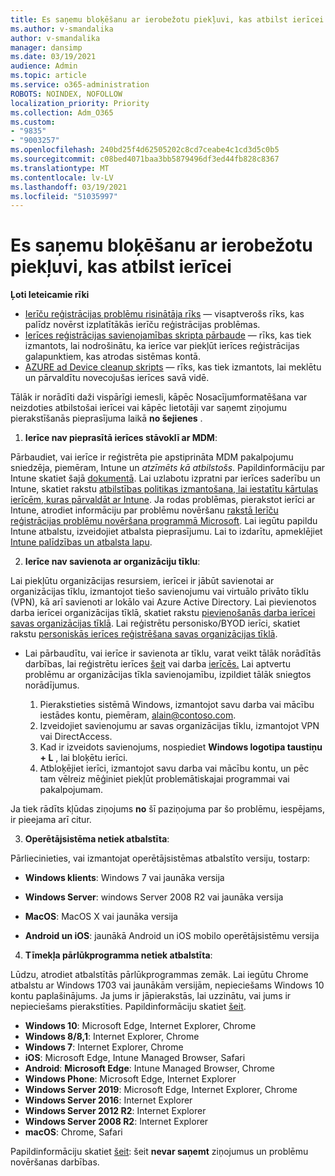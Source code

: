 ```yaml
---
title: Es saņemu bloķēšanu ar ierobežotu piekļuvi, kas atbilst ierīcei
ms.author: v-smandalika
author: v-smandalika
manager: dansimp
ms.date: 03/19/2021
audience: Admin
ms.topic: article
ms.service: o365-administration
ROBOTS: NOINDEX, NOFOLLOW
localization_priority: Priority
ms.collection: Adm_O365
ms.custom:
- "9835"
- "9003257"
ms.openlocfilehash: 240bd25f4d62505202c8cd7ceabe4c1cd3d5c0b5
ms.sourcegitcommit: c08bed4071baa3bb5879496df3ed44fb828c8367
ms.translationtype: MT
ms.contentlocale: lv-LV
ms.lasthandoff: 03/19/2021
ms.locfileid: "51035997"
---
```

# <a name="im-getting-blocked-by-conditional-access-with-compliant-device"></a>Es saņemu bloķēšanu ar ierobežotu piekļuvi, kas atbilst ierīcei

**Ļoti Ieteicamie rīki**

- [Ierīču reģistrācijas problēmu risinātāja rīks](https://docs.microsoft.com/samples/azure-samples/dsregtool/dsregtool/) — visaptverošs rīks, kas palīdz novērst izplatītākās ierīču reģistrācijas problēmas.
- [Ierīces reģistrācijas savienojamības skripta pārbaude](https://docs.microsoft.com/samples/azure-samples/testdeviceregconnectivity/testdeviceregconnectivity/) — rīks, kas tiek izmantots, lai nodrošinātu, ka ierīce var piekļūt ierīces reģistrācijas galapunktiem, kas atrodas sistēmas kontā.
- [AZURE ad Device cleanup skripts](https://github.com/mzmaili/AzureADDeviceCleanup) — rīks, kas tiek izmantots, lai meklētu un pārvaldītu novecojušas ierīces savā vidē.

Tālāk ir norādīti daži vispārīgi iemesli, kāpēc Nosacījumformatēšana var neizdoties atbilstošai ierīcei vai kāpēc lietotāji var saņemt ziņojumu pierakstīšanās pieprasījuma laikā **no šejienes** .

1. **Ierīce nav pieprasītā ierīces stāvoklī ar MDM**:

Pārbaudiet, vai ierīce ir reģistrēta pie apstiprināta MDM pakalpojumu sniedzēja, piemēram, Intune un *atzīmēts kā atbilstošs*. Papildinformāciju par Intune skatiet šajā [dokumentā](https://docs.microsoft.com/mem/intune/enrollment/device-enrollment). Lai uzlabotu izpratni par ierīces saderību un Intune, skatiet rakstu [atbilstības politikas izmantošana, lai iestatītu kārtulas ierīcēm, kuras pārvaldāt ar Intune](https://docs.microsoft.com/mem/intune/protect/device-compliance-get-started). Ja rodas problēmas, pierakstot ierīci ar Intune, atrodiet informāciju par problēmu novēršanu [rakstā Ierīču reģistrācijas problēmu novēršana programmā Microsoft](https://docs.microsoft.com/troubleshoot/mem/intune/troubleshoot-device-enrollment-in-intune). Lai iegūtu papildu Intune atbalstu, izveidojiet atbalsta pieprasījumu. Lai to izdarītu, apmeklējiet [Intune palīdzības un atbalsta lapu](https://endpoint.microsoft.com/#blade/Microsoft_Intune_DeviceSettings/SupportMenu/helpSupport).

2. **Ierīce nav savienota ar organizāciju tīklu**:

Lai piekļūtu organizācijas resursiem, ierīcei ir jābūt savienotai ar organizācijas tīklu, izmantojot tiešo savienojumu vai virtuālo privāto tīklu (VPN), kā arī savienoti ar lokālo vai Azure Active Directory. Lai pievienotos darba ierīcei organizācijas tīklā, skatiet rakstu [pievienošanās darba ierīcei savas organizācijas tīklā](https://docs.microsoft.com/azure/active-directory/user-help/user-help-join-device-on-network). Lai reģistrētu personisko/BYOD ierīci, skatiet rakstu [personiskās ierīces reģistrēšana savas organizācijas tīklā](https://docs.microsoft.com/azure/active-directory/user-help/user-help-register-device-on-network).

- Lai pārbaudītu, vai ierīce ir savienota ar tīklu, varat veikt tālāk norādītās darbības, lai reģistrētu ierīces [šeit](https://docs.microsoft.com/azure/active-directory/user-help/user-help-register-device-on-network#to-verify-that-youre-registered) vai darba [ierīcēs.](https://docs.microsoft.com/azure/active-directory/user-help/user-help-join-device-on-network#to-make-sure-youre-joined) Lai aptvertu problēmu ar organizācijas tīkla savienojamību, izpildiet tālāk sniegtos norādījumus.

    1. Pierakstieties sistēmā Windows, izmantojot savu darba vai mācību iestādes kontu, piemēram, alain@contoso.com.
    2. Izveidojiet savienojumu ar savas organizācijas tīklu, izmantojot VPN vai DirectAccess.
    3. Kad ir izveidots savienojums, nospiediet **Windows logotipa taustiņu + L** , lai bloķētu ierīci.
    4. Atbloķējiet ierīci, izmantojot savu darba vai mācību kontu, un pēc tam vēlreiz mēģiniet piekļūt problemātiskajai programmai vai pakalpojumam.

Ja tiek rādīts kļūdas ziņojums **no** šī paziņojuma par šo problēmu, iespējams, ir pieejama arī citur.

3. **Operētājsistēma netiek atbalstīta**:

Pārliecinieties, vai izmantojat operētājsistēmas atbalstīto versiju, tostarp:

- **Windows klients**: Windows 7 vai jaunāka versija

- **Windows Server**: windows Server 2008 R2 vai jaunāka versija

- **MacOS**: MacOS X vai jaunāka versija

- **Android un iOS**: jaunākā Android un iOS mobilo operētājsistēmu versija

4. **Tīmekļa pārlūkprogramma netiek atbalstīta**:

Lūdzu, atrodiet atbalstītās pārlūkprogrammas zemāk. Lai iegūtu Chrome atbalstu ar Windows 1703 vai jaunākām versijām, nepieciešams Windows 10 kontu paplašinājums. Ja jums ir jāpierakstās, lai uzzinātu, vai jums ir nepieciešams pierakstīties. Papildinformāciju skatiet [šeit](https://docs.microsoft.com/azure/active-directory/conditional-access/concept-conditional-access-conditions#chrome-support).

- **Windows 10**: Microsoft Edge, Internet Explorer, Chrome
- **Windows 8/8,1**: Internet Explorer, Chrome
- **Windows 7**: Internet Explorer, Chrome
- **iOS**: Microsoft Edge, Intune Managed Browser, Safari
- **Android**: **Microsoft Edge**: Intune Managed Browser, Chrome
- **Windows Phone**: Microsoft Edge, Internet Explorer
- **Windows Server 2019**: Microsoft Edge, Internet Explorer, Chrome
- **Windows Server 2016**: Internet Explorer
- **Windows Server 2012 R2**: Internet Explorer
- **Windows Server 2008 R2**: Internet Explorer
- **macOS**: Chrome, Safari

Papildinformāciju skatiet [šeit](https://docs.microsoft.com/azure/active-directory/user-help/user-help-device-remediation): šeit **nevar saņemt** ziņojumus un problēmu novēršanas darbības.
